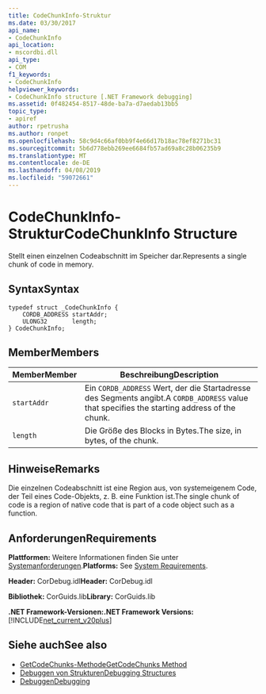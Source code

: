 ```yaml
---
title: CodeChunkInfo-Struktur
ms.date: 03/30/2017
api_name:
- CodeChunkInfo
api_location:
- mscordbi.dll
api_type:
- COM
f1_keywords:
- CodeChunkInfo
helpviewer_keywords:
- CodeChunkInfo structure [.NET Framework debugging]
ms.assetid: 0f482454-8517-48de-ba7a-d7aedab13bb5
topic_type:
- apiref
author: rpetrusha
ms.author: ronpet
ms.openlocfilehash: 58c9d4c66af0bb9f4e66d17b18ac78ef8271bc31
ms.sourcegitcommit: 5b6d778ebb269ee6684fb57ad69a8c28b06235b9
ms.translationtype: MT
ms.contentlocale: de-DE
ms.lasthandoff: 04/08/2019
ms.locfileid: "59072661"
---
```

# <a name="codechunkinfo-structure"></a><span data-ttu-id="0661b-102">CodeChunkInfo-Struktur</span><span class="sxs-lookup"><span data-stu-id="0661b-102">CodeChunkInfo Structure</span></span>

<span data-ttu-id="0661b-103">Stellt einen einzelnen Codeabschnitt im Speicher dar.</span><span class="sxs-lookup"><span data-stu-id="0661b-103">Represents a single chunk of code in memory.</span></span>  
  
## <a name="syntax"></a><span data-ttu-id="0661b-104">Syntax</span><span class="sxs-lookup"><span data-stu-id="0661b-104">Syntax</span></span>  
  
```  
typedef struct _CodeChunkInfo {  
    CORDB_ADDRESS startAddr;  
    ULONG32       length;  
} CodeChunkInfo;  
```  
  
## <a name="members"></a><span data-ttu-id="0661b-105">Member</span><span class="sxs-lookup"><span data-stu-id="0661b-105">Members</span></span>  
  
|<span data-ttu-id="0661b-106">Member</span><span class="sxs-lookup"><span data-stu-id="0661b-106">Member</span></span>|<span data-ttu-id="0661b-107">Beschreibung</span><span class="sxs-lookup"><span data-stu-id="0661b-107">Description</span></span>|  
|------------|-----------------|  
|`startAddr`|<span data-ttu-id="0661b-108">Ein `CORDB_ADDRESS` Wert, der die Startadresse des Segments angibt.</span><span class="sxs-lookup"><span data-stu-id="0661b-108">A `CORDB_ADDRESS` value that specifies the starting address of the chunk.</span></span>|  
|`length`|<span data-ttu-id="0661b-109">Die Größe des Blocks in Bytes.</span><span class="sxs-lookup"><span data-stu-id="0661b-109">The size, in bytes, of the chunk.</span></span>|  
  
## <a name="remarks"></a><span data-ttu-id="0661b-110">Hinweise</span><span class="sxs-lookup"><span data-stu-id="0661b-110">Remarks</span></span>  
 <span data-ttu-id="0661b-111">Die einzelnen Codeabschnitt ist eine Region aus, von systemeigenem Code, der Teil eines Code-Objekts, z. B. eine Funktion ist.</span><span class="sxs-lookup"><span data-stu-id="0661b-111">The single chunk of code is a region of native code that is part of a code object such as a function.</span></span>  
  
## <a name="requirements"></a><span data-ttu-id="0661b-112">Anforderungen</span><span class="sxs-lookup"><span data-stu-id="0661b-112">Requirements</span></span>  
 <span data-ttu-id="0661b-113">**Plattformen:** Weitere Informationen finden Sie unter [Systemanforderungen](../../../../docs/framework/get-started/system-requirements.md).</span><span class="sxs-lookup"><span data-stu-id="0661b-113">**Platforms:** See [System Requirements](../../../../docs/framework/get-started/system-requirements.md).</span></span>  
  
 <span data-ttu-id="0661b-114">**Header:** CorDebug.idl</span><span class="sxs-lookup"><span data-stu-id="0661b-114">**Header:** CorDebug.idl</span></span>  
  
 <span data-ttu-id="0661b-115">**Bibliothek:** CorGuids.lib</span><span class="sxs-lookup"><span data-stu-id="0661b-115">**Library:** CorGuids.lib</span></span>  
  
 **<span data-ttu-id="0661b-116">.NET Framework-Versionen:</span><span class="sxs-lookup"><span data-stu-id="0661b-116">.NET Framework Versions:</span></span>** [!INCLUDE[net_current_v20plus](../../../../includes/net-current-v20plus-md.md)]  
  
## <a name="see-also"></a><span data-ttu-id="0661b-117">Siehe auch</span><span class="sxs-lookup"><span data-stu-id="0661b-117">See also</span></span>

- [<span data-ttu-id="0661b-118">GetCodeChunks-Methode</span><span class="sxs-lookup"><span data-stu-id="0661b-118">GetCodeChunks Method</span></span>](../../../../docs/framework/unmanaged-api/debugging/icordebugcode2-getcodechunks-method.md)
- [<span data-ttu-id="0661b-119">Debuggen von Strukturen</span><span class="sxs-lookup"><span data-stu-id="0661b-119">Debugging Structures</span></span>](../../../../docs/framework/unmanaged-api/debugging/debugging-structures.md)
- [<span data-ttu-id="0661b-120">Debuggen</span><span class="sxs-lookup"><span data-stu-id="0661b-120">Debugging</span></span>](../../../../docs/framework/unmanaged-api/debugging/index.md)
